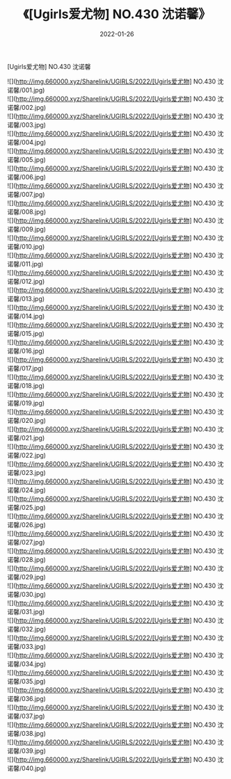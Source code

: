 ﻿---
layout: post
title:  《[Ugirls爱尤物] NO.430 沈诺馨》
date:   2022-01-26
img: http://img.660000.xyz/Sharelink/UGIRLS/2022/[Ugirls爱尤物] NO.430 沈诺馨/000.jpg
categories: [美女, 清纯, 唯美]
---

[Ugirls爱尤物] NO.430 沈诺馨

 ![](http://img.660000.xyz/Sharelink/UGIRLS/2022/[Ugirls爱尤物] NO.430 沈诺馨/001.jpg) <br>![](http://img.660000.xyz/Sharelink/UGIRLS/2022/[Ugirls爱尤物] NO.430 沈诺馨/002.jpg) <br>![](http://img.660000.xyz/Sharelink/UGIRLS/2022/[Ugirls爱尤物] NO.430 沈诺馨/003.jpg) <br>![](http://img.660000.xyz/Sharelink/UGIRLS/2022/[Ugirls爱尤物] NO.430 沈诺馨/004.jpg) <br>![](http://img.660000.xyz/Sharelink/UGIRLS/2022/[Ugirls爱尤物] NO.430 沈诺馨/005.jpg) <br>![](http://img.660000.xyz/Sharelink/UGIRLS/2022/[Ugirls爱尤物] NO.430 沈诺馨/006.jpg) <br>![](http://img.660000.xyz/Sharelink/UGIRLS/2022/[Ugirls爱尤物] NO.430 沈诺馨/007.jpg) <br>![](http://img.660000.xyz/Sharelink/UGIRLS/2022/[Ugirls爱尤物] NO.430 沈诺馨/008.jpg) <br>![](http://img.660000.xyz/Sharelink/UGIRLS/2022/[Ugirls爱尤物] NO.430 沈诺馨/009.jpg) <br>![](http://img.660000.xyz/Sharelink/UGIRLS/2022/[Ugirls爱尤物] NO.430 沈诺馨/010.jpg) <br>![](http://img.660000.xyz/Sharelink/UGIRLS/2022/[Ugirls爱尤物] NO.430 沈诺馨/011.jpg) <br>![](http://img.660000.xyz/Sharelink/UGIRLS/2022/[Ugirls爱尤物] NO.430 沈诺馨/012.jpg) <br>![](http://img.660000.xyz/Sharelink/UGIRLS/2022/[Ugirls爱尤物] NO.430 沈诺馨/013.jpg) <br>![](http://img.660000.xyz/Sharelink/UGIRLS/2022/[Ugirls爱尤物] NO.430 沈诺馨/014.jpg) <br>![](http://img.660000.xyz/Sharelink/UGIRLS/2022/[Ugirls爱尤物] NO.430 沈诺馨/015.jpg) <br>![](http://img.660000.xyz/Sharelink/UGIRLS/2022/[Ugirls爱尤物] NO.430 沈诺馨/016.jpg) <br>![](http://img.660000.xyz/Sharelink/UGIRLS/2022/[Ugirls爱尤物] NO.430 沈诺馨/017.jpg) <br>![](http://img.660000.xyz/Sharelink/UGIRLS/2022/[Ugirls爱尤物] NO.430 沈诺馨/018.jpg) <br>![](http://img.660000.xyz/Sharelink/UGIRLS/2022/[Ugirls爱尤物] NO.430 沈诺馨/019.jpg) <br>![](http://img.660000.xyz/Sharelink/UGIRLS/2022/[Ugirls爱尤物] NO.430 沈诺馨/020.jpg) <br>![](http://img.660000.xyz/Sharelink/UGIRLS/2022/[Ugirls爱尤物] NO.430 沈诺馨/021.jpg) <br>![](http://img.660000.xyz/Sharelink/UGIRLS/2022/[Ugirls爱尤物] NO.430 沈诺馨/022.jpg) <br>![](http://img.660000.xyz/Sharelink/UGIRLS/2022/[Ugirls爱尤物] NO.430 沈诺馨/023.jpg) <br>![](http://img.660000.xyz/Sharelink/UGIRLS/2022/[Ugirls爱尤物] NO.430 沈诺馨/024.jpg) <br>![](http://img.660000.xyz/Sharelink/UGIRLS/2022/[Ugirls爱尤物] NO.430 沈诺馨/025.jpg) <br>![](http://img.660000.xyz/Sharelink/UGIRLS/2022/[Ugirls爱尤物] NO.430 沈诺馨/026.jpg) <br>![](http://img.660000.xyz/Sharelink/UGIRLS/2022/[Ugirls爱尤物] NO.430 沈诺馨/027.jpg) <br>![](http://img.660000.xyz/Sharelink/UGIRLS/2022/[Ugirls爱尤物] NO.430 沈诺馨/028.jpg) <br>![](http://img.660000.xyz/Sharelink/UGIRLS/2022/[Ugirls爱尤物] NO.430 沈诺馨/029.jpg) <br>![](http://img.660000.xyz/Sharelink/UGIRLS/2022/[Ugirls爱尤物] NO.430 沈诺馨/030.jpg) <br>![](http://img.660000.xyz/Sharelink/UGIRLS/2022/[Ugirls爱尤物] NO.430 沈诺馨/031.jpg) <br>![](http://img.660000.xyz/Sharelink/UGIRLS/2022/[Ugirls爱尤物] NO.430 沈诺馨/032.jpg) <br>![](http://img.660000.xyz/Sharelink/UGIRLS/2022/[Ugirls爱尤物] NO.430 沈诺馨/033.jpg) <br>![](http://img.660000.xyz/Sharelink/UGIRLS/2022/[Ugirls爱尤物] NO.430 沈诺馨/034.jpg) <br>![](http://img.660000.xyz/Sharelink/UGIRLS/2022/[Ugirls爱尤物] NO.430 沈诺馨/035.jpg) <br>![](http://img.660000.xyz/Sharelink/UGIRLS/2022/[Ugirls爱尤物] NO.430 沈诺馨/036.jpg) <br>![](http://img.660000.xyz/Sharelink/UGIRLS/2022/[Ugirls爱尤物] NO.430 沈诺馨/037.jpg) <br>![](http://img.660000.xyz/Sharelink/UGIRLS/2022/[Ugirls爱尤物] NO.430 沈诺馨/038.jpg) <br>![](http://img.660000.xyz/Sharelink/UGIRLS/2022/[Ugirls爱尤物] NO.430 沈诺馨/039.jpg) <br>![](http://img.660000.xyz/Sharelink/UGIRLS/2022/[Ugirls爱尤物] NO.430 沈诺馨/040.jpg) <br>